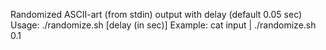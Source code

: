 Randomized ASCII-art (from stdin) output with delay (default 0.05 sec)
Usage: ./randomize.sh [delay (in sec)]
Example: cat input | ./randomize.sh 0.1
